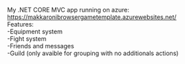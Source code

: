 
My .NET CORE MVC app running on azure: https://makkaronibrowsergametemplate.azurewebsites.net/ <br/>
Features:<br/>
-Equipment system <br/>
-Fight system <br/>
-Friends and messages  <br/>
-Guild (only avaible for grouping with no additionals actions) <br/>
